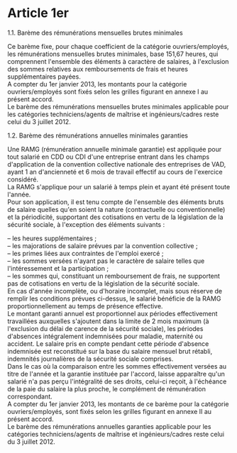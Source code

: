 # Article 1er

 1.1. Barème des rémunérations mensuelles brutes minimales  


 Ce barème fixe, pour chaque coefficient de la catégorie ouvriers/employés, les rémunérations mensuelles brutes minimales, base 151,67 heures, qui comprennent l'ensemble des éléments à caractère de salaires, à l'exclusion des sommes relatives aux remboursements de frais et heures supplémentaires payées.  
 A compter du 1er janvier 2013, les montants pour la catégorie ouvriers/employés sont fixés selon les grilles figurant en annexe I au présent accord.  
 Le barème des rémunérations mensuelles brutes minimales applicable pour les catégories techniciens/agents de maîtrise et ingénieurs/cadres reste celui du 3 juillet 2012.  


 1.2. Barème des rémunérations annuelles minimales garanties  


 Une RAMG (rémunération annuelle minimale garantie) est appliquée pour tout salarié en CDD ou CDI d'une entreprise entrant dans les champs d'application de la convention collective nationale des entreprises de VAD, ayant 1 an d'ancienneté et 6 mois de travail effectif au cours de l'exercice considéré.  
 La RAMG s'applique pour un salarié à temps plein et ayant été présent toute l'année.  
 Pour son application, il est tenu compte de l'ensemble des éléments bruts de salaire quelles qu'en soient la nature (contractuelle ou conventionnelle) et la périodicité, supportant des cotisations en vertu de la législation de la sécurité sociale, à l'exception des éléments suivants :  


 – les heures supplémentaires ;  
 – les majorations de salaire prévues par la convention collective ;  
 – les primes liées aux contraintes de l'emploi exercé ;  
 – les sommes versées n'ayant pas le caractère de salaire telles que l'intéressement et la participation ;  
 – les sommes qui, constituant un remboursement de frais, ne supportent pas de cotisations en vertu de la législation de la sécurité sociale.  
 En cas d'année incomplète, ou d'horaire incomplet, mais sous réserve de remplir les conditions prévues ci-dessus, le salarié bénéficie de la RAMG proportionnellement au temps de présence effective.  
 Le montant garanti annuel est proportionnel aux périodes effectivement travaillées auxquelles s'ajoutent dans la limite de 2 mois maximum (à l'exclusion du délai de carence de la sécurité sociale), les périodes d'absences intégralement indemnisées pour maladie, maternité ou accident. Le salaire pris en compte pendant cette période d'absence indemnisée est reconstitué sur la base du salaire mensuel brut rétabli, indemnités journalières de la sécurité sociale comprises.  
 Dans le cas où la comparaison entre les sommes effectivement versées au titre de l'année et la garantie instituée par l'accord, laisse apparaître qu'un salarié n'a pas perçu l'intégralité de ses droits, celui-ci reçoit, à l'échéance de la paie du salaire la plus proche, le complément de rémunération correspondant.  
 A compter du 1er janvier 2013, les montants de ce barème pour la catégorie ouvriers/employés, sont fixés selon les grilles figurant en annexe II au présent accord.  
 Le barème des rémunérations annuelles garanties applicable pour les catégories techniciens/agents de maîtrise et ingénieurs/cadres reste celui du 3 juillet 2012.  


